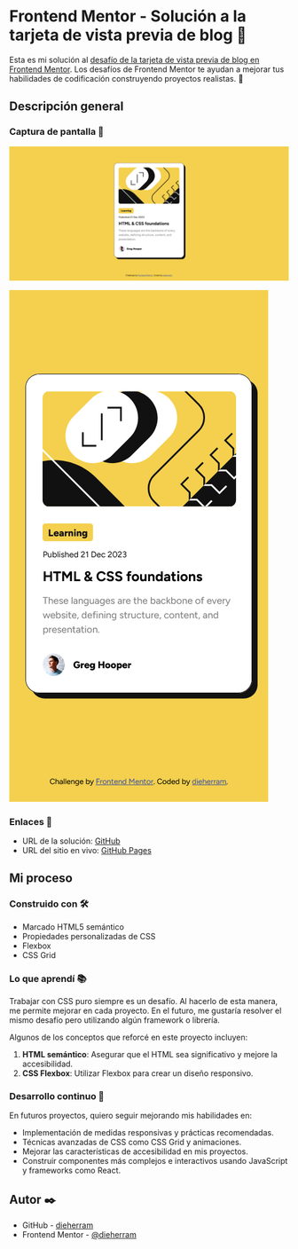 # Frontend Mentor - Solución a la tarjeta de vista previa de blog 📝

Esta es mi solución al [desafío de la tarjeta de vista previa de blog en Frontend Mentor](https://www.frontendmentor.io/challenges/blog-preview-card-ckPaj01IcS). Los desafíos de Frontend Mentor te ayudan a mejorar tus habilidades de codificación construyendo proyectos realistas. 💪

## Descripción general

### Captura de pantalla 📸

![Escritorio](./screenshot-desktop.png)

![Móvil](./screenshot-mobile.png)

### Enlaces 🔗

- URL de la solución: [GitHub](https://github.com/dieherram/fem-learning-path-02-blog-preview-card)
- URL del sitio en vivo: [GitHub Pages](https://dieherram.github.io/fem-learning-path-02-blog-preview-card/)

## Mi proceso

### Construido con 🛠️

- Marcado HTML5 semántico
- Propiedades personalizadas de CSS
- Flexbox
- CSS Grid

### Lo que aprendí 📚

Trabajar con CSS puro siempre es un desafío. Al hacerlo de esta manera, me permite mejorar en cada proyecto. En el futuro, me gustaría resolver el mismo desafío pero utilizando algún framework o librería.

Algunos de los conceptos que reforcé en este proyecto incluyen:

1. **HTML semántico**: Asegurar que el HTML sea significativo y mejore la accesibilidad.
2. **CSS Flexbox**: Utilizar Flexbox para crear un diseño responsivo.

### Desarrollo continuo 🚀

En futuros proyectos, quiero seguir mejorando mis habilidades en:

- Implementación de medidas responsivas y prácticas recomendadas.
- Técnicas avanzadas de CSS como CSS Grid y animaciones.
- Mejorar las características de accesibilidad en mis proyectos.
- Construir componentes más complejos e interactivos usando JavaScript y frameworks como React.

## Autor ✒️

- GitHub - [dieherram](https://github.com/dieherram)
- Frontend Mentor - [@dieherram](https://www.frontendmentor.io/profile/dieherram)